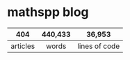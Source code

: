 # mathspp blog

<table class="stats-table">
    <thead>
        <tr>
            <th style="text-align: center;">404</th>
            <th style="text-align: center;">440,433</th>
            <th style="text-align: center;">36,953</th>
        </tr>
    </thead>
    <tbody>
        <tr>
            <td style="text-align: center;">articles</td>
            <td style="text-align: center;">words</td>
            <td style="text-align: center;">lines of code</td>
        </tr>
    </tbody>
</table>
